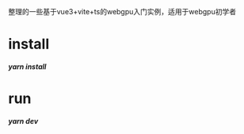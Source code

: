 整理的一些基于vue3+vite+ts的webgpu入门实例，适用于webgpu初学者
# install
   ##### yarn install

# run
   ##### yarn dev

